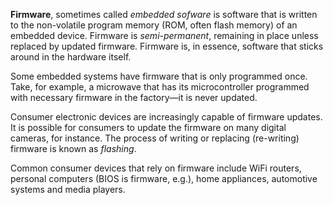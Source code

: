 **Firmware**, sometimes called _embedded sofware_ is software that is written to the non-volatile program memory (ROM, often flash memory) of an embedded device. Firmware is _semi-permanent_, remaining in place unless replaced by updated firmware. Firmware is, in essence, software that sticks around in the hardware itself.

Some embedded systems have firmware that is only programmed once. Take, for example, a microwave that has its microcontroller programmed with necessary firmware in the factory—it is never updated.

Consumer electronic devices are increasingly capable of firmware updates. It is possible for consumers to update the firmware on many digital cameras, for instance. The process of writing or replacing (re-writing) firmware is known as _flashing_.

Common consumer devices that rely on firmware include WiFi routers, personal computers (BIOS is firmware, e.g.), home appliances, automotive systems and media players.
